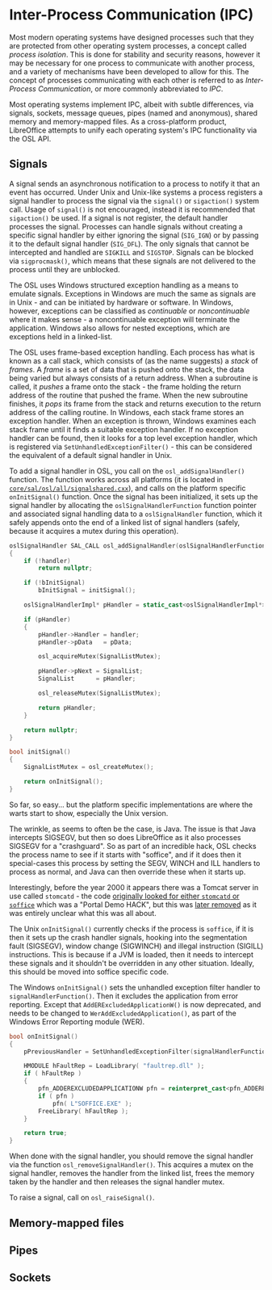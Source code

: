 # Inter-Process Communication (IPC)

Most modern operating systems have designed processes such that they are protected from other operating system processes, a concept called _process isolation_. This is done for stability and security reasons, however it may be necessary for one process to communicate with another process, and a variety of mechanisms have been developed to allow for this. The concept of processes communicating with each other is referred to as _Inter-Process Communication_, or more commonly abbreviated to _IPC_.

Most operating systems implement IPC, albeit with subtle differences, via signals, sockets, message queues, pipes (named and anonymous), shared memory and memory-mapped files. As a cross-platform product, LibreOffice attempts to unify each operating system's IPC functionality via the OSL API. 

## Signals

A signal sends an asynchronous notification to a process to notify it that an event has occurred. Under Unix and Unix-like systems a process registers a signal handler to process the signal via the `signal()` or `sigaction()` system call. Usage of `signal()` is not encouraged, instead it is recommended that `sigaction()` be used. If a signal is not register, the default handler processes the signal. Processes can handle signals without creating a specific signal handler by either ignoring the signal (`SIG_IGN`) or by passing it to the default signal handler (`SIG_DFL`). The only signals that cannot be intercepted and handled are `SIGKILL` and `SIGSTOP`. Signals can be blocked via `sigprocmask()`, which means that these signals are not delivered to the process until they are unblocked.

The OSL uses Windows structured exception handling as a means to emulate signals. Exceptions in Windows are much the same as signals are in Unix - and can be initiated by hardware or software. In Windows, however, exceptions can be classified as _continuable_ or _noncontinuable_ where it makes sense - a noncontinuable exception will terminate the application. Windows also allows for nested exceptions, which are exceptions held in a linked-list.

The OSL uses frame-based exception handling. Each process has what is known as a call stack, which consists of (as the name suggests) a _stack_ of _frames_. A _frame_ is a set of data that is pushed onto the stack, the data being varied but always consists of a return address. When a subroutine is called, it _pushes_ a frame onto the stack - the frame holding the return address of the routine that pushed the frame. When the new subroutine finishes, it _pops_ its frame from the stack and returns execution to the return address of the calling routine. In Windows, each stack frame stores an exception handler. When an exception is thrown, Windows examines each stack frame until it finds a suitable exception handler. If no exception handler can be found, then it looks for a top level exception handler, which is registered via `SetUnhandledExceptionFilter()` - this can be considered the equivalent of a default signal handler in Unix. 

To add a signal handler in OSL, you call on the `osl_addSignalHandler()` function. The function works across all platforms (it is located in [`core/sal/osl/all/signalshared.cxx`](http://opengrok.libreoffice.org/xref/core/sal/osl/all/signalshared.cxx#osl_addSignalHandler)), and calls on the platform specific `onInitSignal()` function. Once the signal has been initialized, it sets up the signal handler by allocating the `oslSignalHandlerFunction` function pointer and associated signal handling data to a `oslSignalHandler` function, which it safely appends onto the end of a linked list of signal handlers (safely, because it acquires a mutex during this operation). 

```cpp
oslSignalHandler SAL_CALL osl_addSignalHandler(oslSignalHandlerFunction handler, void* pData)
{
    if (!handler)
        return nullptr;

    if (!bInitSignal)
        bInitSignal = initSignal();

    oslSignalHandlerImpl* pHandler = static_cast<oslSignalHandlerImpl*>(calloc(1, sizeof(oslSignalHandlerImpl)));

    if (pHandler)
    {
        pHandler->Handler = handler;
        pHandler->pData   = pData;

        osl_acquireMutex(SignalListMutex);

        pHandler->pNext = SignalList;
        SignalList      = pHandler;

        osl_releaseMutex(SignalListMutex);

        return pHandler;
    }

    return nullptr;
}

bool initSignal()
{
    SignalListMutex = osl_createMutex();

    return onInitSignal();
}
```

So far, so easy... but the platform specific implementations are where the warts start to show, especially the Unix version. 

The wrinkle, as seems to often be the case, is Java. The issue is that Java intercepts SIGSEGV, but then so does LibreOffice as it also processes SIGSEGV for a "crashguard". So as part of an incredible hack, OSL checks the process name to see if it starts with "soffice", and if it does then it special-cases this process by setting the SEGV, WINCH and ILL handlers to process as normal, and Java can then override these when it starts up. 

Interestingly, before the year 2000 it appears there was a Tomcat server in use called `stomcatd` - the code [originally looked for either `stomcatd` or `soffice`](https://cgit.freedesktop.org/libreoffice/core/plain/sal/osl/unx/signal.c?id=9399c662f36c385b0c705eb34e636a9aec450282) which was a "Portal Demo HACK", but this was [later removed](https://cgit.freedesktop.org/libreoffice/core/commit/sal/osl/unx/signal.c?id=0a1cc7826beade023be930ac966a465c11819d55) as it was entirely unclear what this was all about. 

The Unix `onInitSignal()` currently checks if the process is `soffice`, if it is then it sets up the crash handler signals, hooking into the segmentation fault (SIGSEGV), window change (SIGWINCH) and illegal instruction (SIGILL) instructions. This is because if a JVM is loaded, then it needs to intercept these signals and it shouldn't be overridden in any other situation. Ideally, this should be moved into soffice specific code. 

The Windows `onInitSignal()` sets the unhandled exception filter handler to `signalHandlerFunction()`. Then it excludes the application from error reporting. Except that `AddERExcludedApplicationW()` is now deprecated, and needs to be changed to `WerAddExcludedApplication()`, as part of the Windows Error Reporting module (WER).

```cpp
bool onInitSignal()
{
    pPreviousHandler = SetUnhandledExceptionFilter(signalHandlerFunction);

    HMODULE hFaultRep = LoadLibrary( "faultrep.dll" );
    if ( hFaultRep )
    {
        pfn_ADDEREXCLUDEDAPPLICATIONW pfn = reinterpret_cast<pfn_ADDEREXCLUDEDAPPLICATIONW>(GetProcAddress( hFaultRep, "AddERExcludedApplicationW" ));
        if ( pfn )
            pfn( L"SOFFICE.EXE" );
        FreeLibrary( hFaultRep );
    }

    return true;
}
```

When done with the signal handler, you should remove the signal handler via the function `osl_removeSignalHandler()`. This acquires a mutex on the signal handler, removes the handler from the linked list, frees the memory taken by the handler and then releases the signal handler mutex.

To raise a signal, call on `osl_raiseSignal()`.

## Memory-mapped files

## Pipes

## Sockets
  